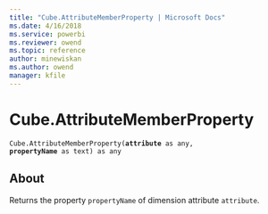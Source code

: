 ```yaml
---
title: "Cube.AttributeMemberProperty | Microsoft Docs"
ms.date: 4/16/2018
ms.service: powerbi
ms.reviewer: owend
ms.topic: reference
author: minewiskan
ms.author: owend
manager: kfile
---
```

# Cube.AttributeMemberProperty
<code>Cube.AttributeMemberProperty(<b>attribute</b> as any, <b>propertyName</b> as text) as any</code>

## About
Returns the property `propertyName` of dimension attribute `attribute`.

